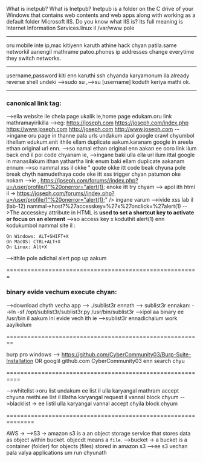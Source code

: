 What is inetpub?
What is Inetpub? Inetpub is a folder on the C drive of your Windows that contains web contents and web apps along with working as a default folder Microsoft IIS. Do you know what IIS is? Its full meaning is Internet Information Services.linux il /var/www pole

---------------------------------------------------------------------
oru mobile inte ip,mac kitiyenn karuth athine hack chyan patila.same networkil aanengil mathrame patoo.phones ip addresses change everytime they switch networks.

---------------------------------------------------------------------
username,password kiti enn karuthi ssh chyanda karyamonum ila.already reverse shell undeki -->sudo su ,-->su [username]  koduth keriya mathi ok.

--------------------------------------------------------------------

### canonical link tag:
-->ella website ile chela page ukalik ie,home page edukam.oru link mathramayirikilla
-->eg:         https://joseph.com
                   https://joseph.com/index.php
				   https://www.joseph.com
				   http://joseph.com
				   http://www.joseph.com
-->ingane oru page in thanne pala urls undakum apol google crawl chyumbol ithellam edukum.enit ithile ellam duplicate aakum.karanam google in areela ethan original url enn.
-->so namal ethan original enn aakan ee ooro link ilum back end il poi code chyanam ie,         <link rel="canonical" href="https://joseph.com" /> 
-->ingane baki ulla ella url ilum ittal google in manasilakum ithan yathartha link enum baki ellam duplicate aakanam ennum
-->so nammal xss il okke " qoute okke itt code beak chyuna pole break chyth namudethaya code oke itt xss trigger chyan patumon oke nokam
-->ie , https://joseph.com/forums//index.php?u=/user/profile/1"%20onerror="alert(1);                enoke itt try chyam
--> apol ith html il -> https://joseph.com/forums//index.php?u=/user/profile/1"%20onerror="alert(1);" />   ingane varum
-->ivide xss lab il (lab-12)  nammal->host?%27accesskey=%27x%27onclick=%27alert(1)
-->The accesskey attribute in HTML is **used to set a shortcut key to activate or focus on an element**
-->so access key x koduthit alert(1) enn kodukumbol nammal site il :
                         
    On Windows: ALT+SHIFT+X
    On MacOS: CTRL+ALT+X
    On Linux: Alt+X

-->ithile pole adichal alert pop up aakum


=======================================================
### binary evide vechum execute chyan:
-->download chyth vecha app --> ./sublist3r ennath --> sublist3r ennakan:
-->ln -sf /opt/sublist3r/sublist3r.py /usr/bin/sublist3r
-->ipol aa binary ee /usr/bin il aakum ini evide vech ith ie -->sublist3r ennadichalum work aayikolum

========================================================

 burp pro windows --> https://github.com/CyberCommunity03/Burp-Suite-Installation
    OR  googlil github.com CyberCommunity03 enn search chyu

==========================================================

-->whitelist->oru list undakum ee list il ulla karyangal mathram accept chyuna reethi.ee list il illatha karyangal request il vannal block chyum
-->blacklist -> ee listil ulla karyangal vannal accept chyila block chyum

==============================================================

AWS -> 
-->S3 -> amazon s3 is a an object storage service that stores data as object within bucket. objecdt means a `file`.
-->bucket -> a bucket is a container (folder) for objects (files) stored in amazon s3
-->ee s3 vechan pala valya applications um run chyunath 